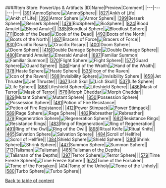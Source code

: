 ####Item Store: PowerUps & Artifacts
|ID|Name|Preview|Comment|
|---|---|---|---|
|[391](../data/0391.zip)|AmmoSphere|![AmmoSphere](images/itemstore/ammosphere.png)||
|[827](../data/0827.zip)|Ankh of Life|![Ankh of Life](images/itemstore/ankhoflife.png)||
|[392](../data/0392.zip)|Armor Sphere|![Armor Sphere](images/itemstore/armorsphere.png)||
|[399](../data/0399.zip)|Berserk Sphere|![Berserk Sphere](images/itemstore/berserksphere.png)||
|[479](../data/0479.zip)|BioSphere|![BioSphere](images/itemstore/biosphere.png)||
|[824](../data/0824.zip)|Blood Amulet|![Blood Amulet](images/itemstore/bloodamulet.png)||
|[385](../data/0385.zip)|Bloodlust Sphere|![Bloodlust Sphere](images/itemstore/bloodlustsphere.png)||
|[711](../data/0711.zip)|Book of the Dead|![Book of the Dead](images/itemstore/bookofthedead.png)||
|[492](../data/0492.zip)|Boots of the North|![Boots of the North](images/itemstore/bootsofthenorth.png)||
|[487](../data/0487.zip)|Bracers of Force|![Bracers of Force](images/itemstore/bracersofforce.png)||
|[830](../data/0830.zip)|Crucifix Rosary|![Crucifix Rosary](images/itemstore/crucifixrosary.png)||
|[400](../data/0400.zip)|Doom Sphere|![Doom Sphere](images/itemstore/doomsphere.png)||
|[416](../data/0416.zip)|Double Damage Sphere|![Double Damage Sphere](images/itemstore/doubledamagesphere.png)||
|[480](../data/0480.zip)|Emerald Amulet|![Emerald Amulet](images/itemstore/emeraldamulet.png)||
|[897](../data/0897.zip)|Familiar Summon|![Familiar Summon](images/itemstore/familiarsummon.png)||
|[370](../data/0370.zip)|Flight Sphere|![Flight Sphere](images/itemstore/flightsphere.png)||
|[577](../data/0577.zip)|Guard Sphere|![Guard Sphere](images/itemstore/guardsphere.png)||
|[506](../data/0506.zip)|Hand of the Wraith|![Hand of the Wraith](images/itemstore/handofthewraith.png)||
|[378](../data/0378.zip)|Haste Sphere|![Haste Sphere](images/itemstore/hastesphere.png)||
|[535](../data/0535.zip)|Icon of the Raven|![Icon of the Raven](images/itemstore/iconoftheraven.png)||
|[588](../data/0588.zip)|Invisibility Sphere|![Invisibility Sphere](images/itemstore/invisibilitysphere.png)||
|[658](../data/0658.zip)|Jet Thruster|![Jet Thruster](images/itemstore/jetthruster.png)||
|[367](../data/0367.zip)|Lich Skull|![Lich Skull](images/itemstore/lichskull.png)||
|[537](../data/0537.zip)|Life Sphere|![Life Sphere](images/itemstore/lifesphere.png)||
|[868](../data/0868.zip)|Lifeshield Sphere|![Lifeshield Sphere](images/itemstore/lifeshieldsphere.png)||
|[486](../data/0486.zip)|Mask of Terror|![Mask of Terror](images/itemstore/maskofterror.png)||
|[578](../data/0578.zip)|Morph Cheddar|![Morph Cheddar](images/itemstore/morphcheddar.png)||
|[829](../data/0829.zip)|Mutant Sphere|![Mutant Sphere](images/itemstore/mutantsphere.png)||
|[850](../data/0850.zip)|Possession Sphere|![Possession Sphere](images/itemstore/possessionsphere.png)||
|[481](../data/0481.zip)|Potion of Fire Resistance|![Potion of Fire Resistance](images/itemstore/potionoffireresistance.png)||
|[412](../data/0412.zip)|Power Stimpack|![Power Stimpack](images/itemstore/powerstimpack.png)||
|[589](../data/0589.zip)|Rage Sphere|![Rage Sphere](images/itemstore/ragesphere.png)||
|[482](../data/0482.zip)|Rebreather|![Rebreather](images/itemstore/rebreather.png)||
|[379](../data/0379.zip)|Regeneration Sphere|![Regeneration Sphere](images/itemstore/regenerationsphere.png)||
|[682](../data/0682.zip)|Resistance Rings|![Resistance Rings](images/itemstore/resistancerings.png)||
|[483](../data/0483.zip)|Ring of Regeneration|![Ring of Regeneration](images/itemstore/ringofregeneration.png)||
|[491](../data/0491.zip)|Ring of the Owl|![Ring of the Owl](images/itemstore/ringoftheowl.png)||
|[898](../data/0898.zip)|Ritual Knife|![Ritual Knife](images/itemstore/ritualknife.png)||
|[465](../data/0465.zip)|Salvation Sphere|![Salvation Sphere](images/itemstore/salvationsphere.png)||
|[484](../data/0484.zip)|Scroll of Hellfire|![Scroll of Hellfire](images/itemstore/scrollofhellfire.png)||
|[384](../data/0384.zip)|Shield Sphere|![Shield Sphere](images/itemstore/shieldsphere.png)||
|[380](../data/0380.zip)|Shrink Sphere|![Shrink Sphere](images/itemstore/shrinksphere.png)||
|[447](../data/0447.zip)|Summon Sphere|![Summon Sphere](images/itemstore/summonsphere.png)||
|[713](../data/0713.zip)|Talisman|![Talisman](images/itemstore/talisman.png)||
|[485](../data/0485.zip)|Talisman of the Depths|![Talisman of the Depths](images/itemstore/talismanofthedepths.png)||
|[397](../data/0397.zip)|Terror Sphere|![Terror Sphere](images/itemstore/terrorsphere.png)||
|[579](../data/0579.zip)|Time Freeze Sphere|![Time Freeze Sphere](images/itemstore/timefreezesphere.png)||
|[673](../data/0673.zip)|Tome of the Forsaken|![Tome of the Forsaken](images/itemstore/tomeforsaken.png)||
|[414](../data/0414.zip)|Tome of the Unholy|![Tome of the Unholy](images/itemstore/tomeoftheunholy.png)||
|[580](../data/0580.zip)|Turbo Sphere|![Turbo Sphere](images/itemstore/turbosphere.png)||

[Back to table of content](../readme.md)
